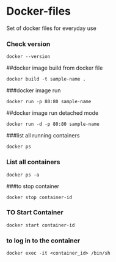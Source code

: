 # Docker-files
Set of docker files for everyday use



### Check version
```
docker --version
```


##docker image build from docker file
```
docker build -t sample-name .
```

###docker image run
```
docker run -p 80:80 sample-name
```

##docker image run detached mode
```
docker run -d -p 80:80 sample-name
```
###list all running containers
```
docker ps
```
### List all containers
```
docker ps -a
```

###to stop container
```
docker stop container-id
```


### TO Start Container 
```
docker start container-id
```

### to log in to the container
```
docker exec -it <container_id> /bin/sh
```
